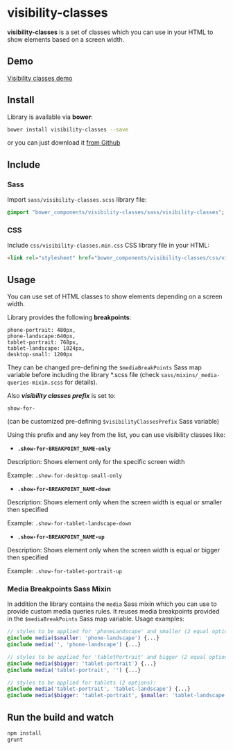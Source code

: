 # visibility-classes

**visibility-classes** is a set of classes which you can use in your HTML to show elements based on a screen width.

## Demo

[Visibility classes demo](http://blog.gospodarets.com/demos/visibility-classes/)

## Install

Library is available via **bower**:

```bash
bower install visibility-classes --save
```

or you can just download it [from Github](https://github.com/malyw/visibility-classes)

## Include

### Sass

Import `sass/visibility-classes.scss` library file:

```sass
@import "bower_components/visibility-classes/sass/visibility-classes";
```

### CSS

Include `css/visibility-classes.min.css` CSS library file in your HTML:

```html
<link rel="stylesheet" href="bower_components/visibility-classes/css/visibility-classes.min.css"/>
```

## Usage

You can use set of HTML classes to show elements depending on a screen width.

Library provides the following **breakpoints**:

```
phone-portrait: 480px,
phone-landscape:640px,
tablet-portrait: 768px,
tablet-landscape: 1024px,
desktop-small: 1200px
```

They can be changed pre-defining the `$mediaBreakPoints` Sass map variable before including the library *.scss file
(check `sass/mixins/_media-queries-mixin.scss` for details).

Also ***visibility classes prefix*** is set to:

`show-for-`

(can be customized pre-defining `$visibilityClassesPrefix` Sass variable)

Using this prefix and any key from the list, you can use visibility classes like:

* **`.show-for-BREAKPOINT_NAME-only`**

Description: Shows element only for the specific screen width

Example: `.show-for-desktop-small-only`

* **`.show-for-BREAKPOINT_NAME-down`**

Description: Shows element only when the screen width is equal or smaller then specified

Example: `.show-for-tablet-landscape-down`

* **`.show-for-BREAKPOINT_NAME-up`**

Description: Shows element only when the screen width is equal or bigger then specified

Example: `.show-for-tablet-portrait-up`

### Media Breakpoints Sass Mixin

In addition the library contains the `media` Sass mixin which you can use to provide custom media queries rules.
It reuses media breakpoints provided in the `$mediaBreakPoints` Sass map variable.
Usage examples:

```scss
// styles to be applied for 'phoneLandscape' and smaller (2 equal options to use):
@include media($smaller: 'phone-landscape') {...}
@include media('', 'phone-landscape') {...}

// styles to be applied for 'tabletPortrait' and bigger (2 equal options):
@include media($bigger: 'tablet-portrait') {...}
@include media('tablet-portrait', '') {...}

// styles to be applied for tablets (2 options):
@include media('tablet-portrait', 'tablet-landscape') {...}
@include media($bigger: 'tablet-portrait', $smaller: 'tablet-landscape') {...}
```

## Run the build and watch

```bash
npm install
grunt
```